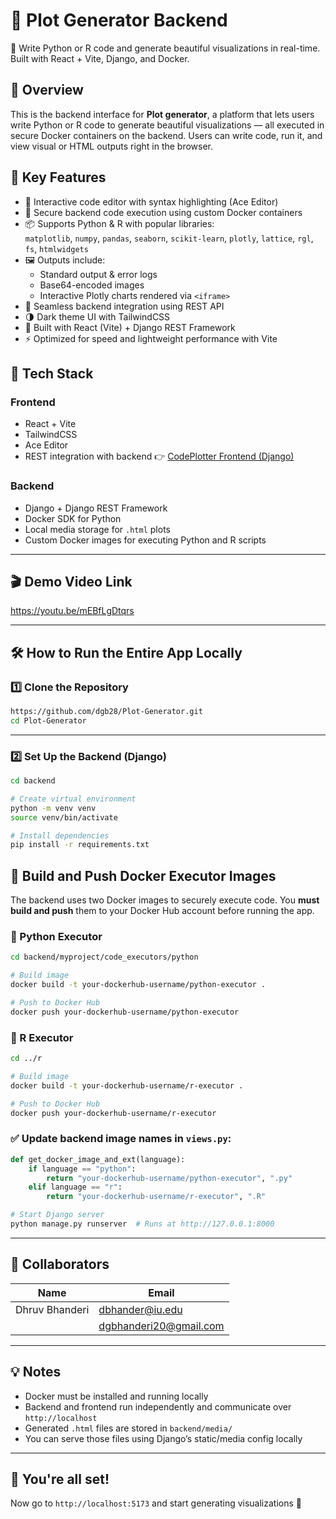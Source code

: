 # 🚀 Plot Generator Backend
🎨 Write Python or R code and generate beautiful visualizations in real-time. Built with React + Vite, Django, and Docker.

## 🌟 Overview  
This is the backend interface for **Plot generator**, a platform that lets users write Python or R code to generate beautiful visualizations — all executed in secure Docker containers on the backend. Users can write code, run it, and view visual or HTML outputs right in the browser.

## 🧠 Key Features  
- 📝 Interactive code editor with syntax highlighting (Ace Editor)  
- 🐳 Secure backend code execution using custom Docker containers  
- 📦 Supports Python & R with popular libraries:  
  `matplotlib`, `numpy`, `pandas`, `seaborn`, `scikit-learn`, `plotly`, `lattice`, `rgl`, `fs`, `htmlwidgets`  
- 🖼️ Outputs include:  
  - Standard output & error logs  
  - Base64-encoded images  
  - Interactive Plotly charts rendered via `<iframe>`  
- 🔌 Seamless backend integration using REST API  
- 🌗 Dark theme UI with TailwindCSS  
- 🚀 Built with React (Vite) + Django REST Framework  
- ⚡ Optimized for speed and lightweight performance with Vite

## 🧩 Tech Stack  
### Frontend
- React + Vite  
- TailwindCSS  
- Ace Editor  
- REST integration with backend
👉 [CodePlotter Frontend (Django)](https://github.com/dgb28/Plot-Generator-ui)

### Backend
- Django + Django REST Framework  
- Docker SDK for Python  
- Local media storage for `.html` plots  
- Custom Docker images for executing Python and R scripts

---

## 🎬 Demo Video Link
https://youtu.be/mEBfLgDtqrs

---

## 🛠️ How to Run the Entire App Locally

### 1️⃣ Clone the Repository
```bash
https://github.com/dgb28/Plot-Generator.git
cd Plot-Generator
```

---

### 2️⃣ Set Up the Backend (Django)

```bash
cd backend

# Create virtual environment
python -m venv venv
source venv/bin/activate

# Install dependencies
pip install -r requirements.txt
```
## 🐳 Build and Push Docker Executor Images

The backend uses two Docker images to securely execute code. You **must build and push** them to your Docker Hub account before running the app.

### 🔧 Python Executor
```bash
cd backend/myproject/code_executors/python

# Build image
docker build -t your-dockerhub-username/python-executor .

# Push to Docker Hub
docker push your-dockerhub-username/python-executor
```

### 🔧 R Executor
```bash
cd ../r

# Build image
docker build -t your-dockerhub-username/r-executor .

# Push to Docker Hub
docker push your-dockerhub-username/r-executor
```

### ✅ Update backend image names in `views.py`:
```python
def get_docker_image_and_ext(language):
    if language == "python":
        return "your-dockerhub-username/python-executor", ".py"
    elif language == "r":
        return "your-dockerhub-username/r-executor", ".R"
```
```bash
# Start Django server
python manage.py runserver  # Runs at http://127.0.0.1:8000
```

---

## 👥 Collaborators  
| Name           | Email              |
|----------------|--------------------|
| Dhruv Bhanderi | dbhander@iu.edu    |
|                | dgbhanderi20@gmail.com |

---

## 💡 Notes
- Docker must be installed and running locally  
- Backend and frontend run independently and communicate over `http://localhost`  
- Generated `.html` files are stored in `backend/media/`  
- You can serve those files using Django’s static/media config locally

---

## 🏁 You're all set!
Now go to `http://localhost:5173` and start generating visualizations 🚀
